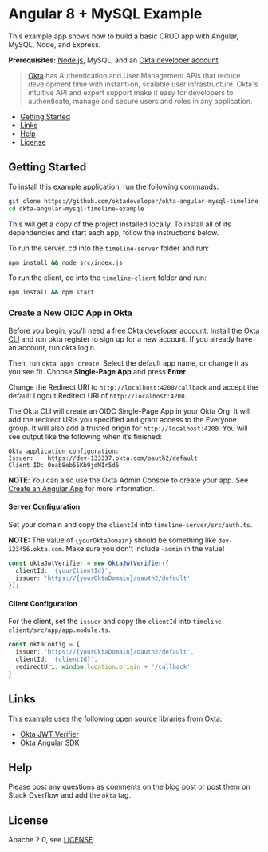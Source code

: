 # Angular 8 + MySQL Example

This example app shows how to build a basic CRUD app with Angular, MySQL, Node, and Express.

**Prerequisites:** [Node.js](https://nodejs.org/), MySQL, and an [Okta developer account](https://developer.okta.com/signup/).

> [Okta](https://developer.okta.com/) has Authentication and User Management APIs that reduce development time with instant-on, scalable user infrastructure. Okta's intuitive API and expert support make it easy for developers to authenticate, manage and secure users and roles in any application.

* [Getting Started](#getting-started)
* [Links](#links)
* [Help](#help)
* [License](#license)

## Getting Started

To install this example application, run the following commands:

```bash
git clone https://github.com/oktadeveloper/okta-angular-mysql-timeline-example.git
cd okta-angular-mysql-timeline-example
```

This will get a copy of the project installed locally. To install all of its dependencies and start each app, follow the instructions below.

To run the server, cd into the `timeline-server` folder and run:

```bash
npm install && node src/index.js
```

To run the client, cd into the `timeline-client` folder and run:

```bash
npm install && npm start
```

### Create a New OIDC App in Okta

Before you begin, you’ll need a free Okta developer account. Install the [Okta CLI](https://cli.okta.com) and run okta register to sign up for a new account. If you already have an account, run okta login.

Then, run `okta apps create`. Select the default app name, or change it as you see fit. Choose **Single-Page App** and press **Enter**.

Change the Redirect URI to `http://localhost:4200/callback` and accept the default Logout Redirect URI of `http://localhost:4200`.

The Okta CLI will create an OIDC Single-Page App in your Okta Org. It will add the redirect URIs you specified and grant access to the Everyone group. It will also add a trusted origin for `http://localhost:4200`. You will see output like the following when it’s finished:

```
Okta application configuration:
Issuer:    https://dev-133337.okta.com/oauth2/default
Client ID: 0oab8eb55Kb9jdMIr5d6
```

**NOTE**: You can also use the Okta Admin Console to create your app. See [Create an Angular App](https://developer.okta.com/docs/guides/sign-into-spa/angular/create-okta-application/) for more information.

#### Server Configuration

Set your domain and copy the `clientId` into `timeline-server/src/auth.ts`.

**NOTE:** The value of `{yourOktaDomain}` should be something like `dev-123456.okta.com`. Make sure you don't include `-admin` in the value!

```typescript
const oktaJwtVerifier = new OktaJwtVerifier({
  clientId: '{yourClientId}',
  issuer: 'https://{yourOktaDomain}/oauth2/default'
});
```

#### Client Configuration

For the client, set the `issuer` and copy the `clientId` into `timeline-client/src/app/app.module.ts`.

```typescript
const oktaConfig = {
  issuer: 'https://{yourOktaDomain}/oauth2/default',
  clientId: '{clientId}',
  redirectUri: window.location.origin + '/callback'
}
```

## Links

This example uses the following open source libraries from Okta:

* [Okta JWT Verifier](https://github.com/okta/okta-oidc-js/tree/master/packages/jwt-verifier#readme)
* [Okta Angular SDK](https://github.com/okta/okta-angular)

## Help

Please post any questions as comments on the [blog post](https://developer.okta.com/blog/2019/08/16/angular-mysql-express) or post them on Stack Overflow and add the `okta` tag.

## License

Apache 2.0, see [LICENSE](LICENSE).
